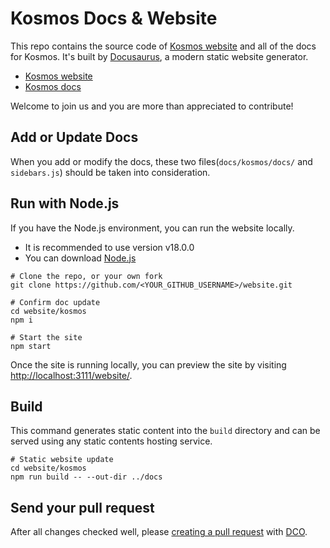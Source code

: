 # Kosmos Docs & Website

This repo contains the source code of [Kosmos website](https://kosmos-io.github.io/website/) and all of the docs for Kosmos.
It's built by [Docusaurus](https://kosmos-io.github.io/website/v0.2.0/getting-started/introduction), a modern static website generator.

- [Kosmos website](https://kosmos-io.github.io/website/)
- [Kosmos docs](https://kosmos-io.github.io/website/v0.2.0/getting-started/introduction)

Welcome to join us and you are more than appreciated to contribute!

## Add or Update Docs

When you add or modify the docs, these two files(`docs/kosmos/docs/` and `sidebars.js`) should be taken into consideration.

## Run with Node.js

If you have the Node.js environment, you can run the website locally.
- It is recommended to use version v18.0.0
- You can download [Node.js](https://nodejs.org/download/release/v18.0.0)

```shell script
# Clone the repo, or your own fork
git clone https://github.com/<YOUR_GITHUB_USERNAME>/website.git

# Confirm doc update
cd website/kosmos
npm i

# Start the site
npm start
```

Once the site is running locally, you can preview the site by visiting <http://localhost:3111/website/>.

## Build

This command generates static content into the `build` directory and can be served using any static contents hosting service.

````shell script
# Static website update
cd website/kosmos
npm run build -- --out-dir ../docs
````

## Send your pull request

After all changes checked well, please [creating a pull request](https://help.github.com/en/articles/creating-a-pull-request) with [DCO](https://github.com/apps/dco).